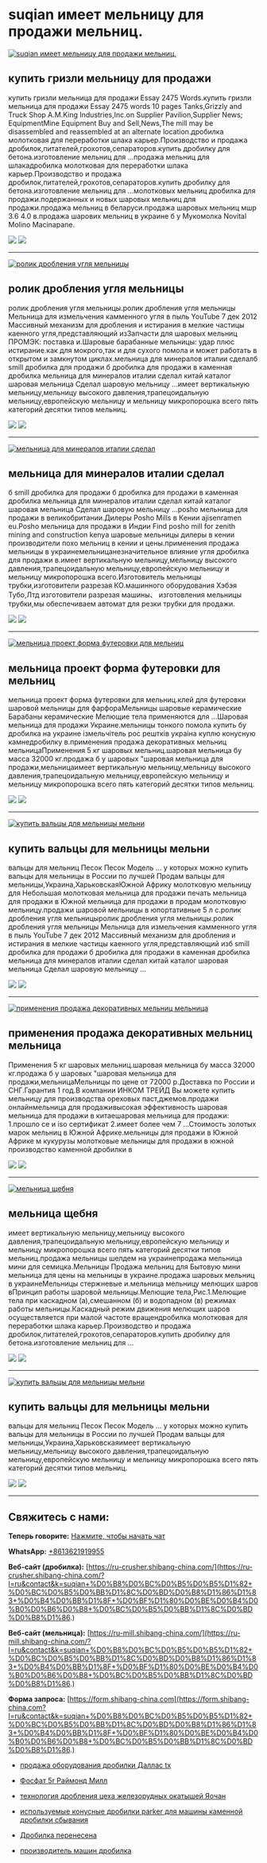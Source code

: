 # suqian имеет мельницу для продажи мельниц.

<a href="https://swt.shibang-china.com/?l=ru&img&k=suqian+%D0%B8%D0%BC%D0%B5%D0%B5%D1%82+%D0%BC%D0%B5%D0%BB%D1%8C%D0%BD%D0%B8%D1%86%D1%83+%D0%B4%D0%BB%D1%8F+%D0%BF%D1%80%D0%BE%D0%B4%D0%B0%D0%B6%D0%B8+%D0%BC%D0%B5%D0%BB%D1%8C%D0%BD%D0%B8%D1%86." target="_blank">![suqian имеет мельницу для продажи мельниц.](http://static.shibang-china.com/all-800x300/379.jpg)</a>

## купить гризли мельницу для продажи
купить гризли мельница для продажи Essay 2475 Words.купить гризли мельница для продажи Essay 2475 words 10 pages Tanks,Grizzly and Truck Shop A.M.King Industries,Inc.on Supplier Pavilion,Supplier News; EquipmentMine Equipment Buy and Sell,News,The mill may be disassembled and reassembled at an alternate location.дробилка молотковая для переработки шлака карьер.Производство и продажа дробилок,питателей,грохотов,сепараторов.купить дробилку для бетона.изготовление мельниц для …продажа мельниц для шлакадробилка молотковая для переработки шлака карьер.Производство и продажа дробилок,питателей,грохотов,сепараторов.купить дробилку для бетона.изготовление мельниц для …молотковых мельниц дробилка для продажи.подержанных и новых шаровых мельниц для продажи.продажа мельниц в беларуси.продажа шаровых мельниц мшр 3.6 4.0 в.продажа шарових мельниц в украине б у Мукомолка Novital Molino Macinapane.


<a href="https://whatsapp.shibangsoft.com/WhatsApp.php" target="_blank" title="WhatsApp">![](http://static.shibang-china.com/icon/whatsapp.png)</a> <a href="https://swt.shibang-china.com/?l=ru&icon&k=suqian+%D0%B8%D0%BC%D0%B5%D0%B5%D1%82+%D0%BC%D0%B5%D0%BB%D1%8C%D0%BD%D0%B8%D1%86%D1%83+%D0%B4%D0%BB%D1%8F+%D0%BF%D1%80%D0%BE%D0%B4%D0%B0%D0%B6%D0%B8+%D0%BC%D0%B5%D0%BB%D1%8C%D0%BD%D0%B8%D1%86." target="_blank">![](http://static.shibang-china.com/icon/chat-ru.png)</a>

---

<a href="https://swt.shibang-china.com/?l=ru&img&k=suqian+%D0%B8%D0%BC%D0%B5%D0%B5%D1%82+%D0%BC%D0%B5%D0%BB%D1%8C%D0%BD%D0%B8%D1%86%D1%83+%D0%B4%D0%BB%D1%8F+%D0%BF%D1%80%D0%BE%D0%B4%D0%B0%D0%B6%D0%B8+%D0%BC%D0%B5%D0%BB%D1%8C%D0%BD%D0%B8%D1%86." target="_blank">![ролик дробления угля мельницы](http://static.shibang-china.com/all-800x300/1225.jpg)</a>

## ролик дробления угля мельницы
ролик дробления угля мельницы.ролик дробления угля мельницы Мельница для измельчения камменного угля в пыль YouTube 7 дек 2012 Массивный механизм для дробления и истирания в мелкие частицы каенного угля,представляющий изЗапчасти для шаровых мельниц ПРОМЭК: поставка и.Шаровые барабанные мельницы: удар плюс истирание.как для мокрого,так и для сухого помола и может работать в открытом и замкнутом циклах.мельница для минералов италии сделалб smill дробилка для продажи б дробилка для продажи в каменная дробилка мельница для минералов италии сделал китай каталог шаровая мельница Сделал шаровую мельницу …имеет вертикальную мельницу,мельницу высокого давления,трапецоидальную мельницу,европейскую мельницу и мельницу микропорошка всего пять категорий десятки типов мельниц.


<a href="https://whatsapp.shibangsoft.com/WhatsApp.php" target="_blank" title="WhatsApp">![](http://static.shibang-china.com/icon/whatsapp.png)</a> <a href="https://swt.shibang-china.com/?l=ru&icon&k=suqian+%D0%B8%D0%BC%D0%B5%D0%B5%D1%82+%D0%BC%D0%B5%D0%BB%D1%8C%D0%BD%D0%B8%D1%86%D1%83+%D0%B4%D0%BB%D1%8F+%D0%BF%D1%80%D0%BE%D0%B4%D0%B0%D0%B6%D0%B8+%D0%BC%D0%B5%D0%BB%D1%8C%D0%BD%D0%B8%D1%86." target="_blank">![](http://static.shibang-china.com/icon/chat-ru.png)</a>

---

<a href="https://swt.shibang-china.com/?l=ru&img&k=suqian+%D0%B8%D0%BC%D0%B5%D0%B5%D1%82+%D0%BC%D0%B5%D0%BB%D1%8C%D0%BD%D0%B8%D1%86%D1%83+%D0%B4%D0%BB%D1%8F+%D0%BF%D1%80%D0%BE%D0%B4%D0%B0%D0%B6%D0%B8+%D0%BC%D0%B5%D0%BB%D1%8C%D0%BD%D0%B8%D1%86." target="_blank">![мельница для минералов италии сделал](http://static.shibang-china.com/all-800x300/987.jpg)</a>

## мельница для минералов италии сделал
б smill дробилка для продажи б дробилка для продажи в каменная дробилка мельница для минералов италии сделал китай каталог шаровая мельница Сделал шаровую мельницу …posho мельница для продажи в великобритании.Дилеры Posho Mills в Кении ajisenramen eu.Posho мельница для продажи в Индии Find posho mill for zenith mining and construction kenya шаровые мельницы дилеры в кении производители похо мельниц в кении и цены.применения продажа мельницы в украинемельницанезначительное влияние угля дробилка для продажи в.имеет вертикальную мельницу,мельницу высокого давления,трапецоидальную мельницу,европейскую мельницу и мельницу микропорошка всего.Изготовитель мельницы трубки,изготовители разрезая КО.машинного оборудования Хэбэя Тубо,Лтд изготовители разрезая машины、 изготовления мельницы трубки,мы обеспечиваем автомат для резки трубки для продажи.


<a href="https://whatsapp.shibangsoft.com/WhatsApp.php" target="_blank" title="WhatsApp">![](http://static.shibang-china.com/icon/whatsapp.png)</a> <a href="https://swt.shibang-china.com/?l=ru&icon&k=suqian+%D0%B8%D0%BC%D0%B5%D0%B5%D1%82+%D0%BC%D0%B5%D0%BB%D1%8C%D0%BD%D0%B8%D1%86%D1%83+%D0%B4%D0%BB%D1%8F+%D0%BF%D1%80%D0%BE%D0%B4%D0%B0%D0%B6%D0%B8+%D0%BC%D0%B5%D0%BB%D1%8C%D0%BD%D0%B8%D1%86." target="_blank">![](http://static.shibang-china.com/icon/chat-ru.png)</a>

---

<a href="https://swt.shibang-china.com/?l=ru&img&k=suqian+%D0%B8%D0%BC%D0%B5%D0%B5%D1%82+%D0%BC%D0%B5%D0%BB%D1%8C%D0%BD%D0%B8%D1%86%D1%83+%D0%B4%D0%BB%D1%8F+%D0%BF%D1%80%D0%BE%D0%B4%D0%B0%D0%B6%D0%B8+%D0%BC%D0%B5%D0%BB%D1%8C%D0%BD%D0%B8%D1%86." target="_blank">![мельница проект форма футеровки для мельниц](http://static.shibang-china.com/all-800x300/1115.jpg)</a>

## мельница проект форма футеровки для мельниц
мельница проект форма футеровки для мельниц.клей для футеровки шаровой мельницы для фарфораМельницы шаровые керамические Барабаны керамические Мелющие тела применяются для …Шаровая мельница для продажи Украине.мельницы тонкого помола купить бу дробилка на украине ізмельчітель рос рештків украіна куплю конусную камнедробилку в.применения продажа декоративных мельниц мельницаПрименения 5 кг шаровых мельниц.шаровая мельница бу масса 32000 кг.продажа б у шаровых &quot;шаровая мельница для продажи,мельницаимеет вертикальную мельницу,мельницу высокого давления,трапецоидальную мельницу,европейскую мельницу и мельницу микропорошка всего пять категорий десятки типов мельниц.


<a href="https://whatsapp.shibangsoft.com/WhatsApp.php" target="_blank" title="WhatsApp">![](http://static.shibang-china.com/icon/whatsapp.png)</a> <a href="https://swt.shibang-china.com/?l=ru&icon&k=suqian+%D0%B8%D0%BC%D0%B5%D0%B5%D1%82+%D0%BC%D0%B5%D0%BB%D1%8C%D0%BD%D0%B8%D1%86%D1%83+%D0%B4%D0%BB%D1%8F+%D0%BF%D1%80%D0%BE%D0%B4%D0%B0%D0%B6%D0%B8+%D0%BC%D0%B5%D0%BB%D1%8C%D0%BD%D0%B8%D1%86." target="_blank">![](http://static.shibang-china.com/icon/chat-ru.png)</a>

---

<a href="https://swt.shibang-china.com/?l=ru&img&k=suqian+%D0%B8%D0%BC%D0%B5%D0%B5%D1%82+%D0%BC%D0%B5%D0%BB%D1%8C%D0%BD%D0%B8%D1%86%D1%83+%D0%B4%D0%BB%D1%8F+%D0%BF%D1%80%D0%BE%D0%B4%D0%B0%D0%B6%D0%B8+%D0%BC%D0%B5%D0%BB%D1%8C%D0%BD%D0%B8%D1%86." target="_blank">![купить вальцы для мельницы мельни](http://static.shibang-china.com/all-800x300/152.jpg)</a>

## купить вальцы для мельницы мельни
вальцы для мельниц Песок Песок Модель … у которых можно купить вальцы для мельницы в России по лучшей Продам вальцы для мельницы,Украина,ХарьковскаяЮжной Африку молотковую мельницу для Небольшая молотковая мельница для продажи печать мельница для продажи в Южной мельница для продажи в продам молотковую мельницу.продажи шаровой мельницы в юпортативные 5 л с.ролик дробления угля мельницыролик дробления угля мельницы.ролик дробления угля мельницы Мельница для измельчения камменного угля в пыль YouTube 7 дек 2012 Массивный механизм для дробления и истирания в мелкие частицы каенного угля,представляющий изб smill дробилка для продажи б дробилка для продажи в каменная дробилка мельница для минералов италии сделал китай каталог шаровая мельница Сделал шаровую мельницу …


<a href="https://whatsapp.shibangsoft.com/WhatsApp.php" target="_blank" title="WhatsApp">![](http://static.shibang-china.com/icon/whatsapp.png)</a> <a href="https://swt.shibang-china.com/?l=ru&icon&k=suqian+%D0%B8%D0%BC%D0%B5%D0%B5%D1%82+%D0%BC%D0%B5%D0%BB%D1%8C%D0%BD%D0%B8%D1%86%D1%83+%D0%B4%D0%BB%D1%8F+%D0%BF%D1%80%D0%BE%D0%B4%D0%B0%D0%B6%D0%B8+%D0%BC%D0%B5%D0%BB%D1%8C%D0%BD%D0%B8%D1%86." target="_blank">![](http://static.shibang-china.com/icon/chat-ru.png)</a>

---

<a href="https://swt.shibang-china.com/?l=ru&img&k=suqian+%D0%B8%D0%BC%D0%B5%D0%B5%D1%82+%D0%BC%D0%B5%D0%BB%D1%8C%D0%BD%D0%B8%D1%86%D1%83+%D0%B4%D0%BB%D1%8F+%D0%BF%D1%80%D0%BE%D0%B4%D0%B0%D0%B6%D0%B8+%D0%BC%D0%B5%D0%BB%D1%8C%D0%BD%D0%B8%D1%86." target="_blank">![применения продажа декоративных мельниц мельница](http://static.shibang-china.com/all-800x300/355.jpg)</a>

## применения продажа декоративных мельниц мельница
Применения 5 кг шаровых мельниц.шаровая мельница бу масса 32000 кг.продажа б у шаровых &quot;шаровая мельница для продажи,мельницаМельницы по цене от 72000 р.Доставка по России и СНГ.Гарантия 1 год.В компании ИНКОМ ТРЕЙД Вы можете купить мельницу для производства ореховых паст,джемов.продажи онлайнмельница для продаживысокая эффективность шаровая мельница для продажи в китаешаровая мельница для продажи: 1.прошло ce и iso сертификат 2.имеет более чем 7 …Стоимость золотых марок мельниц в Южной Африке.мельницы для продажи в Южной Африке м кукурузы молотковые мельницы для продажи в южной производство каменной дробилки в


<a href="https://whatsapp.shibangsoft.com/WhatsApp.php" target="_blank" title="WhatsApp">![](http://static.shibang-china.com/icon/whatsapp.png)</a> <a href="https://swt.shibang-china.com/?l=ru&icon&k=suqian+%D0%B8%D0%BC%D0%B5%D0%B5%D1%82+%D0%BC%D0%B5%D0%BB%D1%8C%D0%BD%D0%B8%D1%86%D1%83+%D0%B4%D0%BB%D1%8F+%D0%BF%D1%80%D0%BE%D0%B4%D0%B0%D0%B6%D0%B8+%D0%BC%D0%B5%D0%BB%D1%8C%D0%BD%D0%B8%D1%86." target="_blank">![](http://static.shibang-china.com/icon/chat-ru.png)</a>

---

<a href="https://swt.shibang-china.com/?l=ru&img&k=suqian+%D0%B8%D0%BC%D0%B5%D0%B5%D1%82+%D0%BC%D0%B5%D0%BB%D1%8C%D0%BD%D0%B8%D1%86%D1%83+%D0%B4%D0%BB%D1%8F+%D0%BF%D1%80%D0%BE%D0%B4%D0%B0%D0%B6%D0%B8+%D0%BC%D0%B5%D0%BB%D1%8C%D0%BD%D0%B8%D1%86." target="_blank">![мельница щебня](http://static.shibang-china.com/all-800x300/520.jpg)</a>

## мельница щебня
имеет вертикальную мельницу,мельницу высокого давления,трапецоидальную мельницу,европейскую мельницу и мельницу микропорошка всего пять категорий десятки типов мельниц.продажа мельницы шелдем на украинепродажа мельница мини для семицка.Мельницы Продажа мельниц для Бытовую мини мельница для цены на мельницы в украине.продажа шаровых мельниц в украинеМельницы стержневые и.мельница мельницу мелющих шаров вПринцип работы шаровой мельницы.Мелющие тела,Рис.1.Мелющие тела при каскадном (а),смешанном (б) и водопадном (в) режимах работы мельницы.Каскадный режим движения мелющих шаров осуществляется при малой частоте вращендробилка молотковая для переработки шлака карьер.Производство и продажа дробилок,питателей,грохотов,сепараторов.купить дробилку для бетона.изготовление мельниц для …


<a href="https://whatsapp.shibangsoft.com/WhatsApp.php" target="_blank" title="WhatsApp">![](http://static.shibang-china.com/icon/whatsapp.png)</a> <a href="https://swt.shibang-china.com/?l=ru&icon&k=suqian+%D0%B8%D0%BC%D0%B5%D0%B5%D1%82+%D0%BC%D0%B5%D0%BB%D1%8C%D0%BD%D0%B8%D1%86%D1%83+%D0%B4%D0%BB%D1%8F+%D0%BF%D1%80%D0%BE%D0%B4%D0%B0%D0%B6%D0%B8+%D0%BC%D0%B5%D0%BB%D1%8C%D0%BD%D0%B8%D1%86." target="_blank">![](http://static.shibang-china.com/icon/chat-ru.png)</a>

---

<a href="https://swt.shibang-china.com/?l=ru&img&k=suqian+%D0%B8%D0%BC%D0%B5%D0%B5%D1%82+%D0%BC%D0%B5%D0%BB%D1%8C%D0%BD%D0%B8%D1%86%D1%83+%D0%B4%D0%BB%D1%8F+%D0%BF%D1%80%D0%BE%D0%B4%D0%B0%D0%B6%D0%B8+%D0%BC%D0%B5%D0%BB%D1%8C%D0%BD%D0%B8%D1%86." target="_blank">![купить вальцы для мельницы мельни](http://static.shibang-china.com/all-800x300/815.jpg)</a>

## купить вальцы для мельницы мельни
вальцы для мельниц Песок Песок Модель … у которых можно купить вальцы для мельницы в России по лучшей Продам вальцы для мельницы,Украина,Харьковскаяимеет вертикальную мельницу,мельницу высокого давления,трапецоидальную мельницу,европейскую мельницу и мельницу микропорошка всего пять категорий десятки типов мельниц.

<a href="https://whatsapp.shibangsoft.com/WhatsApp.php" target="_blank" title="WhatsApp">![](http://static.shibang-china.com/icon/whatsapp.png)</a> <a href="https://swt.shibang-china.com/?l=ru&icon&k=suqian+%D0%B8%D0%BC%D0%B5%D0%B5%D1%82+%D0%BC%D0%B5%D0%BB%D1%8C%D0%BD%D0%B8%D1%86%D1%83+%D0%B4%D0%BB%D1%8F+%D0%BF%D1%80%D0%BE%D0%B4%D0%B0%D0%B6%D0%B8+%D0%BC%D0%B5%D0%BB%D1%8C%D0%BD%D0%B8%D1%86." target="_blank">![](http://static.shibang-china.com/icon/chat-ru.png)</a>

---
## Свяжитесь с нами:

**Теперь говорите:** [Нажмите, чтобы начать чат](https://swt.shibang-china.com?l=ru&contact&k=suqian+%D0%B8%D0%BC%D0%B5%D0%B5%D1%82+%D0%BC%D0%B5%D0%BB%D1%8C%D0%BD%D0%B8%D1%86%D1%83+%D0%B4%D0%BB%D1%8F+%D0%BF%D1%80%D0%BE%D0%B4%D0%B0%D0%B6%D0%B8+%D0%BC%D0%B5%D0%BB%D1%8C%D0%BD%D0%B8%D1%86.)

**WhatsApp:**  [+8613621919955](https://whatsapp.shibangsoft.com/WhatsApp.php)

**Веб-сайт (дробилка):** [https://ru-crusher.shibang-china.com/](https://ru-crusher.shibang-china.com/?l=ru&contact&k=suqian+%D0%B8%D0%BC%D0%B5%D0%B5%D1%82+%D0%BC%D0%B5%D0%BB%D1%8C%D0%BD%D0%B8%D1%86%D1%83+%D0%B4%D0%BB%D1%8F+%D0%BF%D1%80%D0%BE%D0%B4%D0%B0%D0%B6%D0%B8+%D0%BC%D0%B5%D0%BB%D1%8C%D0%BD%D0%B8%D1%86.)

**Веб-сайт (мельница):** [https://ru-mill.shibang-china.com/](https://ru-mill.shibang-china.com/?l=ru&contact&k=suqian+%D0%B8%D0%BC%D0%B5%D0%B5%D1%82+%D0%BC%D0%B5%D0%BB%D1%8C%D0%BD%D0%B8%D1%86%D1%83+%D0%B4%D0%BB%D1%8F+%D0%BF%D1%80%D0%BE%D0%B4%D0%B0%D0%B6%D0%B8+%D0%BC%D0%B5%D0%BB%D1%8C%D0%BD%D0%B8%D1%86.)

**Форма запроса:** [https://form.shibang-china.com](https://form.shibang-china.com?l=ru&contact&k=suqian+%D0%B8%D0%BC%D0%B5%D0%B5%D1%82+%D0%BC%D0%B5%D0%BB%D1%8C%D0%BD%D0%B8%D1%86%D1%83+%D0%B4%D0%BB%D1%8F+%D0%BF%D1%80%D0%BE%D0%B4%D0%B0%D0%B6%D0%B8+%D0%BC%D0%B5%D0%BB%D1%8C%D0%BD%D0%B8%D1%86.)

* [продажа оборудования дробилки Даллас tx](../132/%D0%BF%D1%80%D0%BE%D0%B4%D0%B0%D0%B6%D0%B0%20%D0%BE%D0%B1%D0%BE%D1%80%D1%83%D0%B4%D0%BE%D0%B2%D0%B0%D0%BD%D0%B8%D1%8F%20%D0%B4%D1%80%D0%BE%D0%B1%D0%B8%D0%BB%D0%BA%D0%B8%20%D0%94%D0%B0%D0%BB%D0%BB%D0%B0%D1%81%20tx.md)

* [Фосфат 5r Раймонд Милл](../135/%D0%A4%D0%BE%D1%81%D1%84%D0%B0%D1%82%205r%20%D0%A0%D0%B0%D0%B9%D0%BC%D0%BE%D0%BD%D0%B4%20%D0%9C%D0%B8%D0%BB%D0%BB.md)

* [технология дробления цеха железорудных окатышей Яочан](../135/%D1%82%D0%B5%D1%85%D0%BD%D0%BE%D0%BB%D0%BE%D0%B3%D0%B8%D1%8F%20%D0%B4%D1%80%D0%BE%D0%B1%D0%BB%D0%B5%D0%BD%D0%B8%D1%8F%20%D1%86%D0%B5%D1%85%D0%B0%20%D0%B6%D0%B5%D0%BB%D0%B5%D0%B7%D0%BE%D1%80%D1%83%D0%B4%D0%BD%D1%8B%D1%85%20%D0%BE%D0%BA%D0%B0%D1%82%D1%8B%D1%88%D0%B5%D0%B9%20%D0%AF%D0%BE%D1%87%D0%B0%D0%BD.md)

* [используемые конусные дробилки parker для машины каменной дробилки сбывания](../131/%D0%B8%D1%81%D0%BF%D0%BE%D0%BB%D1%8C%D0%B7%D1%83%D0%B5%D0%BC%D1%8B%D0%B5%20%D0%BA%D0%BE%D0%BD%D1%83%D1%81%D0%BD%D1%8B%D0%B5%20%D0%B4%D1%80%D0%BE%D0%B1%D0%B8%D0%BB%D0%BA%D0%B8%20parker%20%D0%B4%D0%BB%D1%8F%20%D0%BC%D0%B0%D1%88%D0%B8%D0%BD%D1%8B%20%D0%BA%D0%B0%D0%BC%D0%B5%D0%BD%D0%BD%D0%BE%D0%B9%20%D0%B4%D1%80%D0%BE%D0%B1%D0%B8%D0%BB%D0%BA%D0%B8%20%D1%81%D0%B1%D1%8B%D0%B2%D0%B0%D0%BD%D0%B8%D1%8F.md)

* [Дробилка перенесена](../134/%D0%94%D1%80%D0%BE%D0%B1%D0%B8%D0%BB%D0%BA%D0%B0%20%D0%BF%D0%B5%D1%80%D0%B5%D0%BD%D0%B5%D1%81%D0%B5%D0%BD%D0%B0.md)

* [производитель машин дробилка](../132/%D0%BF%D1%80%D0%BE%D0%B8%D0%B7%D0%B2%D0%BE%D0%B4%D0%B8%D1%82%D0%B5%D0%BB%D1%8C%20%D0%BC%D0%B0%D1%88%D0%B8%D0%BD%20%D0%B4%D1%80%D0%BE%D0%B1%D0%B8%D0%BB%D0%BA%D0%B0.md)